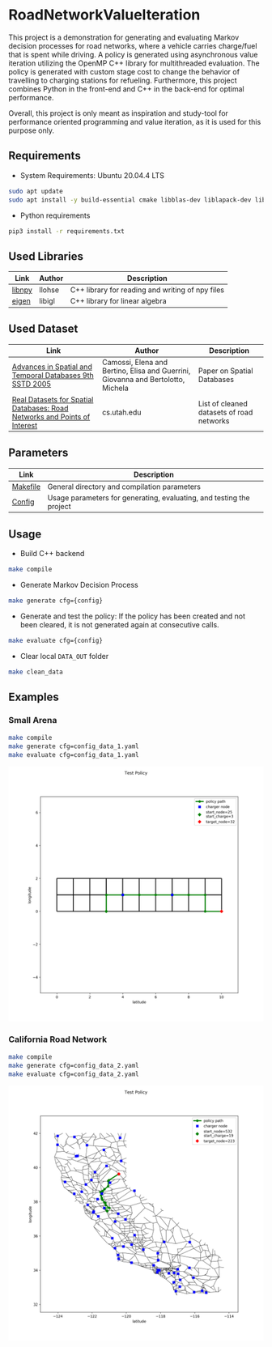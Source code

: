 # RoadNetworkValueIteration

This project is a demonstration for generating and evaluating Markov decision processes for road networks, where a vehicle carries charge/fuel that is spent while driving. A policy is generated using asynchronous value iteration utilizing the OpenMP C++ library for multithreaded evaluation.  The policy is generated with custom stage cost to change the behavior of travelling to charging stations for refueling. Furthermore, this project combines Python in the front-end and C++ in the back-end for optimal performance. 

Overall, this project is only meant as inspiration and study-tool for performance oriented programming and value iteration, as it is used for this purpose only.

## Requirements

* System Requirements: Ubuntu 20.04.4 LTS

```bash
sudo apt update
sudo apt install -y build-essential cmake libblas-dev liblapack-dev liblapacke-dev libomp-dev
```

* Python requirements

``` bash
pip3 install -r requirements.txt
```

## Used Libraries

| Link                                       | Author | Description                                      |
| ------------------------------------------ | ------ | ------------------------------------------------ |
| [libnpy](https://github.com/llohse/libnpy) | llohse | C++ library for reading and writing of npy files |
| [eigen](https://github.com/libigl/eigen)   | libigl | C++ library for linear algebra                   |

## Used Dataset

| Link                                       | Author | Description                                      |
| ------------------------------------------ | ------ | ------------------------------------------------ |
| [Advances in Spatial and Temporal Databases 9th SSTD 2005](https://link.springer.com/chapter/10.1007/11535331_16) | Camossi, Elena and Bertino, Elisa and Guerrini, Giovanna and Bertolotto, Michela | Paper on Spatial Databases |
| [Real Datasets for Spatial Databases: Road Networks and Points of Interest](https://www.cs.utah.edu/~lifeifei/SpatialDataset.htm)   | cs.utah.edu | List of cleaned datasets of road networks                   |


## Parameters

| Link                       | Description                                                          |
| -------------------------- | -------------------------------------------------------------------- |
| [Makefile](Makefile#L0-L4) | General directory and compilation parameters                         |
| [Config](config_data_2.yaml)      | Usage parameters for generating, evaluating, and testing the project |

## Usage

* Build C++ backend

``` bash
make compile
```

* Generate Markov Decision Process

``` bash
make generate cfg={config}
```

* Generate and test the policy: If the policy has been created and not been cleared, it is not generated again at consecutive calls.

``` bash
make evaluate cfg={config}
```

* Clear local `DATA_OUT` folder

``` bash
make clean_data
```

## Examples

### Small Arena

``` bash
make compile
make generate cfg=config_data_1.yaml
make evaluate cfg=config_data_1.yaml
``` 

![small_arena_policy](img/small_arena_policy.png)

### California Road Network

``` bash
make compile
make generate cfg=config_data_2.yaml
make evaluate cfg=config_data_2.yaml
``` 

![road_cal_policy](img/road_cal_policy.png)
